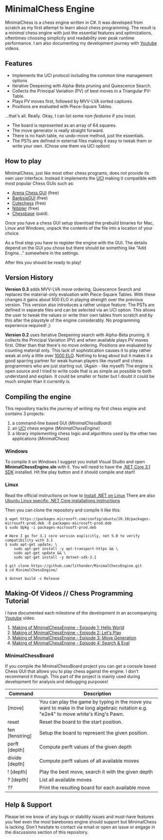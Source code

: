 # MinimalChess Engine

MinimalChess is a chess engine written in C#. It was developed from scratch as my first attempt to learn about chess programming. The result is a *minimal* chess engine with just the essential features and optimizations, oftentimes choosing simplicity and readability over peak runtime performance. I am also documenting my development journey with [Youtube](https://www.youtube.com/playlist?list=PL6vJSkTaZuBtTokp8-gnTsP39GCaRS3du) videos.

## Features

* Implements the UCI protocol including the common time management options
* Iterative Deepening with Alpha-Beta pruning and Quiescence Search.
* Collects the Principal Variation (PV) of best moves in a Triangular PV-Table.
* Plays PV moves first, followed by MVV-LVA sorted captures.
* Positions are evaluated with Piece-Square Tables.

...that's all. Really. Okay, I can list some *non-features* if you insist.

* The board is represented as an array of 64 squares. 
* The move generator is really straight forward. 
* There is no hash table, no undo-move method, just the essentials.
* The PSTs are defined in external files making it easy to tweak them or write your own. (Chose one them via UCI option)

## How to play

MinimalChess, just like most other chess programs, does not provide its own user interface. Instead it implements the [UCI](https://en.wikipedia.org/wiki/Universal_Chess_Interface) making it compatible with most popular Chess GUIs such as:
* [Arena Chess GUI](http://www.playwitharena.de/) (free)
* [BanksiaGUI](https://banksiagui.com/) (free)
* [Cutechess](https://cutechess.com/) (free)
* [Nibbler](https://github.com/fohristiwhirl/nibbler/releases) (free)
* [Chessbase](https://chessbase.com/) (paid).

Once you have a chess GUI setup download the prebuild binaries for Mac, Linux and Windows, unpack the contents of the file into a location of your choice.

As a final step you have to register the engine with the GUI. The details depend on the GUI you chose but there should be something like "Add Engine..." somewhere in the settings.

After this you should be ready to play!

## Version History

__Version 0.3__ adds MVV-LVA move ordering, Quiescence Search and replaces the material-only evaluation with Piece-Square Tables.
With these changes it gains about 500 ELO in playing strength over the previous version.
This version also introduces a rather unique feature: The PSTs are defined in separate files and can be selected via an UCI option. This allows the user to tweak the values or write their own tables from scratch and by this alter the playstyle of the engine considerably. No programming experience required! ;)

__Version 0.2__ uses Iterative Deepening search with Alpha-Beta pruning. It collects the Principal Variation (PV) and when available plays PV moves first. Other than that there's no move ordering. Positions are evaluated by counting material only. This lack of sophistication causes it to play rather weak at only a little over [1000 ELO](http://ccrl.chessdom.com/ccrl/404/cgi/engine_details.cgi?print=Details&each_game=1&eng=MinimalChess%200.2%2064-bit#MinimalChess_0_2_64-bit). Nothing to brag about but it makes it a good sparring partner for weak human players like myself and chess programmers who are just starting out. (Again - like myself) The engine is open source and I tried to write code that is as simple as possible to both understand and explain. It could be smaller or faster but I doubt it could be much simpler than it currently is.

## Compiling the engine

This repository tracks the journey of writing my first chess engine and contains 3 projects:
1. a command-line based GUI (*MinimalChessBoard*) 
1. an [UCI](https://en.wikipedia.org/wiki/Universal_Chess_Interface) chess engine (*MinimalChessEngine*)
1. a library implementing chess logic and algorithms used by the other two applications (*MinimalChess*)

### Windows

To compile it on Windows I suggest you install Visual Studio and open **MinimalChessEngine.sln** with it.
You will need to have the [.NET Core 3.1 SDK](https://dotnet.microsoft.com/download/dotnet/3.1) installed. 
Hit the play button and it should compile and start!

### Linux

Read the official instructions on how to [Install .NET on Linux](https://docs.microsoft.com/en-us/dotnet/core/install/linux)
There are also [Ubuntu Linux specific .NET Core installations instructions](https://docs.microsoft.com/en-us/dotnet/core/install/linux-ubuntu)

Then you can clone the repository and compile it like this:

```
$ wget https://packages.microsoft.com/config/ubuntu/20.10/packages-microsoft-prod.deb -O packages-microsoft-prod.deb
$ sudo dpkg -i packages-microsoft-prod.deb

# Here I go for 3.1 core version explicitly, not 5.0 to verify compatibility with 3.1
$ sudo apt-get update; \
    sudo apt-get install -y apt-transport-https && \
    sudo apt-get update && \
    sudo apt-get install -y dotnet-sdk-3.1

$ git clone https://github.com/lithander/MinimalChessEngine.git
$ cd MinimalChessEngine/

$ dotnet build -c Release
```

## Making-Of Videos // Chess Programming Tutorial

I have documented each milestone of the development in an accompanying [Youtube](https://www.youtube.com/playlist?list=PL6vJSkTaZuBtTokp8-gnTsP39GCaRS3du) video.

1. [Making of MinimalChessEngine - Episode 1: Hello World](https://www.youtube.com/watch?v=hnedjeTApfY&list=PL6vJSkTaZuBtTokp8-gnTsP39GCaRS3du)
1. [Making of MinimalChessEngine - Episode 2: Let's Play](https://www.youtube.com/watch?v=pKB51c9WUrk&list=PL6vJSkTaZuBtTokp8-gnTsP39GCaRS3du)
1. [Making of MinimalChessEngine - Episode 3: Move Generation](https://www.youtube.com/watch?v=j6bNdkQnL0Q&list=PL6vJSkTaZuBtTokp8-gnTsP39GCaRS3du)
1. [Making of MinimalChessEngine - Episode 4: Search & Eval](https://www.youtube.com/watch?v=b3DMIhmPSvE&list=PL6vJSkTaZuBtTokp8-gnTsP39GCaRS3du)

### MinimalChessBoard

If you compile the MinimalChessBoard project you can get a console based Chess GUI that allows you to play chess against the engine. I don't recommend it though. This part of the project is mainly used during development for analysis and debugging purposes!

Command           | Description
----------------- | -------------
[move]			      | You can play the game by typing in the move you want to make in the long algebraic notation e.g. "e2e4" to move white's King's Pawn.
reset 			      | Reset the board to the start position.
fen [fenstring]		| Setup the board to represent the given position.
perft [depth]	  	| Compute perft values of the given depth
divide [depth]  	| Compute perft values of all available moves
! [depth]		      | Play the best move, search it with the given depth
? [depth]		      | List all available moves
??			          | Print the resulting board for each available move

## Help & Support

Please let me know of any bugs or stability issues and must-have features you feel even the most barebones engine should support but MinimalChess is lacking.
Don't hesitate to contact via email or open an issue or engage in the discussions section of this repository. 

